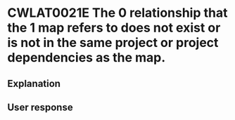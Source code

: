 # CWLAT0021E The 0 relationship that the 1 map refers to does not exist or is not in the same project or project dependencies as the map.

## Explanation

## User response
